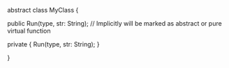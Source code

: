 abstract class MyClass {

public Run(type, str: String); // Implicitly will be marked as abstract or pure virtual function

private {
    Run(type, str: String);
}
	
}
